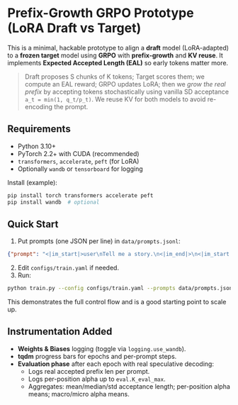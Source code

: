 # Prefix-Growth GRPO Prototype (LoRA Draft vs Target)

This is a minimal, hackable prototype to align a **draft** model (LoRA-adapted)
to a **frozen target** model using **GRPO** with **prefix-growth** and **KV reuse**.
It implements **Expected Accepted Length (EAL)** so early tokens matter more.

> Draft proposes S chunks of K tokens; Target scores them; we compute an
> EAL reward; GRPO updates LoRA; then we *grow the real prefix* by accepting
> tokens stochastically using vanilla SD acceptance `a_t = min(1, q_t/p_t)`.
> We reuse KV for both models to avoid re-encoding the prompt.

## Requirements

- Python 3.10+
- PyTorch 2.2+ with CUDA (recommended)
- `transformers`, `accelerate`, `peft` (for LoRA)
- Optionally `wandb` or `tensorboard` for logging

Install (example):
```bash
pip install torch transformers accelerate peft
pip install wandb  # optional
```

## Quick Start

1. Put prompts (one JSON per line) in `data/prompts.jsonl`:
```json
{"prompt": "<|im_start|>user\nTell me a story.\n<|im_end|>\n<|im_start|>assistant\n"}
```
2. Edit `configs/train.yaml` if needed.
3. Run:
```bash
python train.py --config configs/train.yaml --prompts data/prompts.jsonl
```

This demonstrates the full control flow and is a good starting point to scale up.


## Instrumentation Added
- **Weights & Biases** logging (toggle via `logging.use_wandb`).
- **tqdm** progress bars for epochs and per-prompt steps.
- **Evaluation phase** after each epoch with real speculative decoding:
  - Logs real accepted prefix len per prompt.
  - Logs per-position alpha up to `eval.K_eval_max`.
  - Aggregates: mean/median/std acceptance length; per-position alpha means; macro/micro alpha means.
